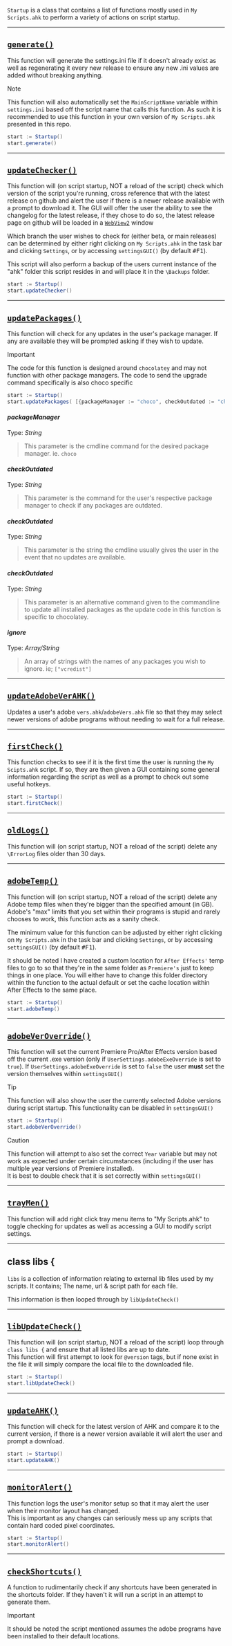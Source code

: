 `Startup` is a class that contains a list of functions mostly used in `My Scripts.ahk` to perform a variety of actions on script startup.
***

## <u>`generate()`</u>
This function will generate the settings.ini file if it doesn't already exist as well as regenerating it every new release to ensure any new .ini values are added without breaking anything.

> [!Note]
> This function will also automatically set the `MainScriptName` variable within `settings.ini` based off the script name that calls this function. As such it is recommended to use this function in your own version of `My Scripts.ahk` presented in this repo.
```c#
start := Startup()
start.generate()
```
***

## <u>`updateChecker()`</u>
This function will (on script startup, NOT a reload of the script) check which version of the script you're running, cross reference that with the latest release on github and alert the user if there is a newer release available with a prompt to download it. The GUI will offer the user the ability to see the changelog for the latest release, if they chose to do so, the latest release page on github will be loaded in a [`WebView2`](https://github.com/thqby/ahk2_lib/tree/master/WebView2) window

Which branch the user wishes to check for (either beta, or main releases) can be determined by either right clicking on `My Scripts.ahk` in the task bar and clicking  `Settings`, or by accessing `settingsGUI()` (by default <kbd>#F1</kbd>).

This script will also perform a backup of the users current instance of the "ahk" folder this script resides in and will place it in the `\Backups` folder.
```c#
start := Startup()
start.updateChecker()
```
***

## <u>`updatePackages()`</u>
This function will check for any updates in the user's package manager. If any are available they will be prompted asking if they wish to update.
> [!Important]
> The code for this function is designed around `chocolatey` and may not function with other package managers. The code to send the upgrade command specifically is also choco specific
```c#
start := Startup()
start.updatePackages( [{packageManager := "choco", checkOutdated := "choco outdated", noUpdatesString := "has determined 0 package(s) are outdated", nonChocoUpdateCommand := "", ignore := []}] )
```

#### *packageManager*
Type: *String*
> This parameter is the cmdline command for the desired package manager. ie. `choco`

#### *checkOutdated*
Type: *String*
> This parameter is the command for the user's respective package manager to check if any packages are outdated.

#### *checkOutdated*
Type: *String*
> This parameter is the string the cmdline usually gives the user in the event that no updates are available.

#### *checkOutdated*
Type: *String*
> This parameter is an alternative command given to the commandline to update all installed packages as the update code in this function is specific to chocolatey.

#### *ignore*
Type: *Array/String*
> An array of strings with the names of any packages you wish to ignore. ie; `["vcredist"]`
***

## <u>`updateAdobeVerAHK()`</u>
Updates a user's adobe `vers.ahk`/`adobeVers.ahk` file so that they may select newer versions of adobe programs without needing to wait for a full release.
***

## <u>`firstCheck()`</u>
This function checks to see if it is the first time the user is running the `My Scipts.ahk` script. If so, they are then given a GUI containing some general information regarding the script as well as a prompt to check out some useful hotkeys.
```c#
start := Startup()
start.firstCheck()
```
***

## <u>`oldLogs()`</u>
This function will (on script startup, NOT a reload of the script) delete any `\ErrorLog` files older than 30 days.
***

## <u>`adobeTemp()`</u>
This function will (on script startup, NOT a reload of the script) delete any Adobe temp files when they're bigger than the specified amount (in GB). Adobe's "max" limits that you set within their programs is stupid and rarely chooses to work, this function acts as a sanity check.

The minimum value for this function can be adjusted by either right clicking on `My Scripts.ahk` in the task bar and clicking  `Settings`, or by accessing `settingsGUI()` (by default <kbd>#F1</kbd>).

It should be noted I have created a custom location for `After Effects'` temp files to go to so that they're in the same folder as `Premiere's` just to keep things in one place. You will either have to change this folder directory within the function to the actual default or set the cache location within After Effects to the same place.
```c#
start := Startup()
start.adobeTemp()
```
***

## <u>`adobeVerOverride()`</u>
This function will set the current Premiere Pro/After Effects version based off the current .exe version (only if `UserSettings.adobeExeOverride` is set to `true`). If `UserSettings.adobeExeOverride` is set to `false` the user **must** set the version themselves within `settingsGUI()`
> [!Tip]
> This function will also show the user the currently selected Adobe versions during script startup. This functionality can be disabled in `settingsGUI()`
```c#
start := Startup()
start.adobeVerOverride()
```

> [!Caution]
> This function will attempt to also set the correct `Year` variable but may not work as expected under certain circumstances (including if the user has multiple year versions of Premiere installed).  
> It is best to double check that it is set correctly within `settingsGUI()`
***

## <u>`trayMen()`</u>
This function will add right click tray menu items to "My Scripts.ahk" to toggle checking for updates as well as accessing a GUI to modify script settings.
***

## class libs {
`libs` is a collection of information relating to external lib files used by my scripts. It contains; The name, url & script path for each file.

This information is then looped through by `libUpdateCheck()`

***
## <u>`libUpdateCheck()`</u>
This function will (on script startup, NOT a reload of the script) loop through `class libs {` and ensure that all listed libs are up to date.  
This function will first attempt to look for `@version` tags, but if none exist in the file it will simply compare the local file to the downloaded file.
```c#
start := Startup()
start.libUpdateCheck()
```
***

## <u>`updateAHK()`</u>
This function will check for the latest version of AHK and compare it to the current version, if there is a newer version available it will alert the user and prompt a download.
```c#
start := Startup()
start.updateAHK()
```
***

## <u>`monitorAlert()`</u>
This function logs the user's monitor setup so that it may alert the user when their monitor layout has changed.  
This is important as any changes can seriously mess up any scripts that contain hard coded pixel coordinates.
```c#
start := Startup()
start.monitorAlert()
```
***

## <u>`checkShortcuts()`</u>
A function to rudimentarily check if any shortcuts have been generated in the shortcuts folder. If they haven't it will run a script in an attempt to generate them.
> [!Important]
> It should be noted the script mentioned assumes the adobe programs have been installed to their default locations.